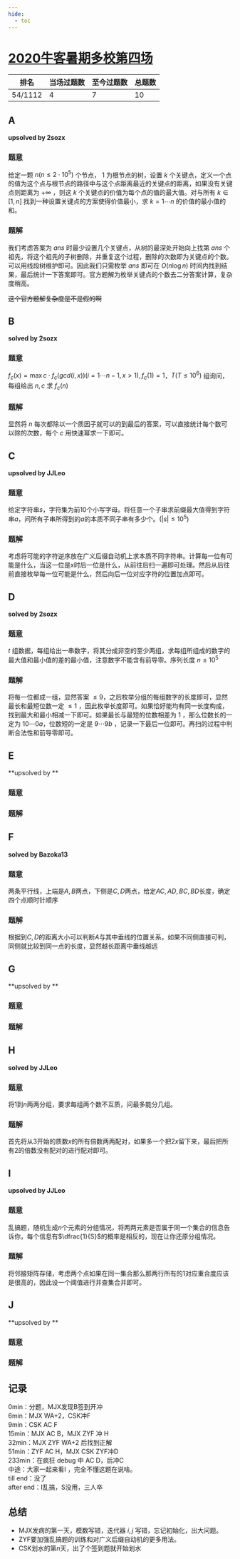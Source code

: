 ```yaml
---
hide:
  - toc
---
```


# [2020牛客暑期多校第四场](https://ac.nowcoder.com/acm/contest/5669)

| 排名    | 当场过题数 | 至今过题数 | 总题数 |
| ------- | ---------- | ---------- | ------ |
| 54/1112 | 4          | 7          | 10     |

## **A**

**upsolved by 2sozx**

### 题意

给定一颗 $n(n\le 2\cdot 10^5)$ 个节点， $1$ 为根节点的树，设置 $k$ 个关键点，定义一个点的值为这个点与根节点的路径中与这个点距离最近的关键点的距离，如果没有关键点则距离为 $+\infty$ ，则这 $k$ 个关键点的价值为每个点的值的最大值。对与所有 $k\in [1,n]$ 找到一种设置关键点的方案使得价值最小，求 $k=1\cdots n$ 的价值的最小值的和。

### 题解

我们考虑答案为 $ans$ 时最少设置几个关键点，从树的最深处开始向上找第 $ans$ 个祖先，将这个祖先的子树删除，并重复这个过程，删除的次数即为关键点的个数。可以用线段树维护即可。因此我们只需枚举 $ans$ 即可在 $O(n\log n)$ 时间内找到结果，最后统计一下答案即可。官方题解为枚举关键点的个数去二分答案计算，复杂度稍高。

<del>这个官方题解复杂度是不是假的啊</del>

## **B**

**solved by 2sozx**

### 题意

$f_c(x)=\max c\cdot f_c(gcd(i,x)) (i=1\cdots n-1,x>1),f_c(1)=1$，$T(T\le 10^6)$ 组询问，每组给出 $n,c$ 求 $f_c(n)$

### 题解

显然将 $n$ 每次都除以一个质因子就可以的到最后的答案，可以直接统计每个数可以除的次数，每个 $c$ 用快速幂求一下即可。

## **C**

**upsolved by JJLeo**

### 题意

给定字符串$s$，字符集为前$10$个小写字母。将任意一个子串求前缀最大值得到字符串$a$，问所有子串所得到的$a$的本质不同子串有多少个。$(|s| \le 10^5)$

### 题解

考虑将可能的字符逆序放在广义后缀自动机上求本质不同字符串。计算每一位有可能是什么，当这一位是$x$时后一位是什么，从前往后扫一遍即可处理。然后从后往前直接枚举每一位可能是什么，然后向后一位对应字符的位置加点即可。

## **D**

**solved by 2sozx**

### 题意

$t$ 组数据，每组给出一串数字，将其分成非空的至少两组，求每组所组成的数字的最大值和最小值的差的最小值，注意数字不能含有前导零。序列长度 $n\le10^5$

### 题解

将每一位都成一组，显然答案 $\le9$，之后枚举分组的每组数字的长度即可，显然最长和最短位数一定 $\le1$ ，因此枚举长度即可。如果恰好能均有同一长度构成，找到最大和最小相减一下即可。如果最长与最短的位数相差为 $1$ ，那么位数长的一定为 $10\cdots0a$，位数短的一定是 $9\cdots9b$ ，记录一下最后一位即可。再扫的过程中判断合法性和前导零即可。

## **E**

**upsolved by **

### 题意



### 题解



## **F**

**solved by Bazoka13**

### 题意

两条平行线，上端是$A,B$两点，下侧是$C,D$两点，给定$AC,AD,BC,BD$长度，确定四个点顺时针顺序

### 题解

根据到$C,D$的距离大小可以判断$A$与其中垂线的位置关系，如果不同侧直接可判，同侧就比较到同一点的长度，显然越长距离中垂线越远

## **G**

**upsolved by **

### 题意



### 题解



## **H**

**solved by JJLeo**

### 题意

将$1$到$n$两两分组，要求每组两个数不互质，问最多能分几组。

### 题解

首先将从$3$开始的质数$x$的所有倍数两两配对，如果多一个把$2x$留下来，最后把所有$2$的倍数没有配对的进行配对即可。

## **I**

**upsolved by JJLeo**

### 题意

乱搞题，随机生成$n$个元素的分组情况，将两两元素是否属于同一个集合的信息告诉你，每个信息有$\dfrac{1}{S}$的概率是相反的，现在让你还原分组情况。

### 题解

将邻接矩阵存储，考虑两个点如果在同一集合那么那两行所有的$1$对应重合度应该是很高的，因此设一个阈值进行并查集合并即可。

## **J**

**upsolved by **

### 题意



### 题解



## **记录**

0min：分题，MJX发现B签到开冲<br>
6min：MJX WA+2，CSK冲F<br>
9min：CSK AC F<br>
15min：MJX AC B，MJX ZYF 冲 H<br>
32min：MJX ZYF WA+2 后找到正解<br>
51min：ZYF AC H，MJX CSK ZYF冲D<br>
233min：在疯狂 debug 中 AC D，后冲C<br>
中途：大家一起来看I ，完全不懂这题在说啥。<br>
till end：没了<br>
after end：I乱搞，S没用，三人卒

## **总结**

  * MJX发病的第一天，模数写错，迭代器 $i,j$ 写错，忘记初始化，出大问题。
  * ZYF要加强乱搞题的训练和对广义后缀自动机的更多用法。
  * CSK划水的第$n$天，出了个签到题就开始划水